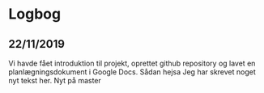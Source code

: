 # Logbog

## 22/11/2019
Vi havde fået introduktion til projekt, oprettet github repository og lavet en planlægningsdokument i Google Docs.
Sådan
hejsa
Jeg har skrevet noget nyt tekst her.
Nyt på master
